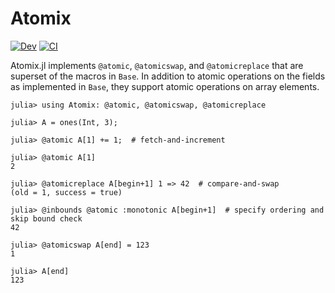 # Atomix

[![Dev](https://img.shields.io/badge/docs-dev-blue.svg)](https://juliaconcurrent.github.io/Atomix.jl/dev/) [![CI](https://github.com/JuliaConcurrent/Atomix.jl/actions/workflows/ci.yml/badge.svg)](https://github.com/JuliaConcurrent/Atomix.jl/actions/workflows/ci.yml)

Atomix.jl implements `@atomic`, `@atomicswap`, and `@atomicreplace` that are superset of the macros in `Base`.  In addition to atomic operations on the fields as implemented in `Base`, they support atomic operations on array elements.

```jldoctest README
julia> using Atomix: @atomic, @atomicswap, @atomicreplace

julia> A = ones(Int, 3);

julia> @atomic A[1] += 1;  # fetch-and-increment

julia> @atomic A[1]
2

julia> @atomicreplace A[begin+1] 1 => 42  # compare-and-swap
(old = 1, success = true)

julia> @inbounds @atomic :monotonic A[begin+1]  # specify ordering and skip bound check
42

julia> @atomicswap A[end] = 123
1

julia> A[end]
123
```
